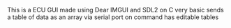 This is a ECU GUI made using Dear IMGUI and SDL2 on C very basic sends a table of data as an array via serial port on command 
has editable tables 
